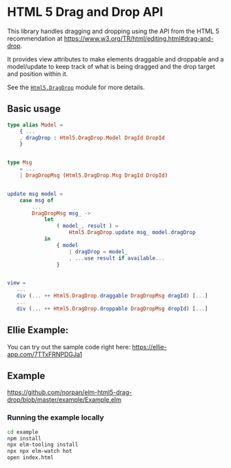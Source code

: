 # HTML 5 Drag and Drop API

This library handles dragging and dropping using the API
from the HTML 5 recommendation at
https://www.w3.org/TR/html/editing.html#drag-and-drop.

It provides view attributes to make elements draggable and
droppable and a model/update to keep track of what is being
dragged and the drop target and position within it.

See the [`Html5.DragDrop`](Html5-DragDrop) module for more details.

## Basic usage
```elm
type alias Model =
    { ...
    , dragDrop : Html5.DragDrop.Model DragId DropId
    }


type Msg
    = ...
    | DragDropMsg (Html5.DragDrop.Msg DragId DropId)


update msg model =
    case msg of
        ...
        DragDropMsg msg_ ->
            let
                ( model_, result ) =
                    Html5.DragDrop.update msg_ model.dragDrop
            in
                { model
                    | dragDrop = model_
                    , ...use result if available...
                }


view =
   ...
   div (... ++ Html5.DragDrop.draggable DragDropMsg dragId) [...]
   ...
   div (... ++ Html5.DragDrop.droppable DragDropMsg dropId) [...]
```

## Ellie Example:

You can try out the sample code right here: https://ellie-app.com/7TTxFRNPDGJa1

## Example

https://github.com/norpan/elm-html5-drag-drop/blob/master/example/Example.elm

### Running the example locally

```bash
cd example
npm install
npx elm-tooling install
npx npx elm-watch hot
open index.html
```
